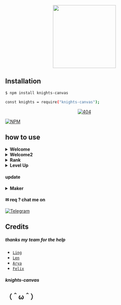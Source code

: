 <p align="center">
  <img width="200" height="200" src="https://i.ibb.co/6gSsmnz/20210830-111316.jpg">
</p>

## Installation

```bash
$ npm install knights-canvas

const knights = require("knights-canvas");
```


<p align="center">
    <a href="https://github.com/squad-404">
        <img
            src="https://readme-typing-svg.herokuapp.com?size=15&width=280&lines=thank+you+for+using+this+module"
            alt="404"
        />
    </a>
</p>

[![NPM](https://img.shields.io/badge/npm-362a63?style=for-the-badge&logo=npm&logoColor=cyan)](npmjs.com)


## how to use

<!-- Welcome -->
<details><summary><b>Welcome</b></summary><br>

```js
const knights = require("knights-canvas");
const fs = require('fs');

const image = await new knights.Welcome()
    .setUsername("UNDEFINED")
    .setGuildName("WIBU NOLEP")
    .setGuildIcon("https://i.ibb.co/G5mJZxs/rin.jpg")
    .setMemberCount("120")
    .setAvatar("https://i.ibb.co/1s8T3sY/48f7ce63c7aa.jpg")
    .setBackground("https://i.ibb.co/4YBNyvP/images-76.jpg")
    .toAttachment();
  
  data = image.toBuffer();
  await fs.writeFileSync(__path +'/tmp/swelkom.png', data)
 
```
#### result
<img src="https://i.ibb.co/rw00Lwp/welcome.png" height="130"></img>
</details>

<!-- Welcome -->
<details><summary><b>Welcome2</b></summary><br>

```js
const knights = require("knights-canvas");
const fs = require('fs');

var image = await new knights.Welcome2()
    .setAvatar("you url pic")
    .setUsername("your name") 
    .setBg("background") 
    .setGroupname("guild name/groupname") 
    .setMember("member count") 
    .toAttachment();
    
  data = image.toBuffer();
  await fs.writeFileSync(__path +'/tmp/sewelkom2.png', data)
  
```

<img src="https://i.ibb.co/2cyp24K/IMG-20210829-215318-150.jpg" height="130"></img>
</details>
<!-- Welcome -->
<details><summary><b>Rank</b></summary><br>

```js
const knights = require("knights-canvas");
const fs = require('fs');

const image = await new knights.Rank()
    .setAvatar("https://i.ibb.co/1s8T3sY/48f7ce63c7aa.jpg") 
    .setUsername("Lingz") 
    .setBg("https://i.ibb.co/4YBNyvP/images-76.jpg")
    .setNeedxp("1000") 
    .setCurrxp("100") 
    .setLevel("6") 
    .setRank("https://i.ibb.co/Wn9cvnv/FABLED.png") 
    .toAttachment();
  
  data = image.toBuffer();
  await fs.writeFileSync(__path +'/tmp/srank.png', data)
 
```
#### result
<img src="https://i.ibb.co/wWBzCNs/MYTHIC.png" height="130"></img>
</details>

<!-- Welcome -->
<details><summary><b>Level Up</b></summary><br>

```js
const knights = require("knights-canvas");
const fs = require('fs');

const image = await new knights.Up()
    .setAvatar("https://i.ibb.co/1s8T3sY/48f7ce63c7aa.jpg") 
    .toAttachment();
  
  data = image.toBuffer();
  await fs.writeFileSync(__path +'/tmp/slevelup.png', data)
 
```
#### result
<img src="https://i.ibb.co/g91Hz7W/levelup.png" height="100"></img>
</details>

#### update

<!-- Maker -->
<details><summary><b>Maker</b></summary><br>

#### Horny

```js
const knights = require("knights-canvas");
const fs = require('fs');
const image = await new knights.Horny()
    .setAvatar("https://i.ibb.co/1s8T3sY/48f7ce63c7aa.jpg")
    .toBuild();
  data = image.toBuffer();
  await fs.writeFileSync(__path +'/tmp/horny', data)
```
#### result
<img src="https://i.ibb.co/dQChtfB/Horny.png" height="240"></img>

#### Jojo

```js
const knights = require("knights-canvas");
const fs = require('fs');
const image = await new knights.Jo()
    .setImage("https://i.ibb.co/xG8L4mz/images.jpg")
    .toBuild();
  data = image.toBuffer();
  await fs.writeFileSync(__path +'/tmp/jojo.png', data)
```
#### result
<img src="https://raw.githubusercontent.com/Lingz-ui/data-myBot/main/1635996035651.png" height="170"></img>

#### Patrick

```js
const knights = require("knights-canvas");
const fs = require('fs');
const image = await new knights.Patrick()
    .setAvatar("https://i.ibb.co/xG8L4mz/images.jpg")
    .toAttachment();
  data = image.toBuffer();
  await fs.writeFileSync(__path +'/tmp/pat.png', data)
```
#### result
<img src="https://i.ibb.co/TkPQK3N/b5d0a14eb7195ec6f43d0.png" height="200"></img>

#### Bonk

```js
const knights = require("knights-canvas");
const fs = require('fs');
const image = await new knights.Bonk()
    .setAvatar1("https://i.ibb.co/G5mJZxs/rin.jpg")
    .setAvatar2("https://i.ibb.co/BZgRzh0/IMG-20210621-WA0000.jpg")
    .toBuild();
  data = image.toBuffer();
  await fs.writeFileSync(__path +'/tmp/bonk.png', data)
```
#### result
<img src="https://raw.githubusercontent.com/Lingz-ui/data-myBot/main/1635996061640.png" height="170"></img>

#### Spongebob Burn

```js
const knights = require("knights-canvas");
const fs = require('fs');
const image = await new knights.Burn()
    .setAvatar("https://encrypted-tbn0.gstatic.com/images?q=tbn:ANd9GcQwXmOgfrrGKdaGbnisffjJaUM2eU2izUBf3w&usqp=CAU")
    .toAttachment();
  data = image.toBuffer();
  await fs.writeFileSync(__path +'/tmp/burn.png', data)
```
#### result
<img src="https://i.ibb.co/1RmRL9d/IMG-20211104-105209-488.jpg" height="170"></img>




</details>


#### ✉ req ? chat me on 

[![Telegram](https://img.shields.io/badge/Telegram-362a63?style=for-the-badge&logo=telegram&logoColor=black)](https://t.me/dr_lingz)

## Credits
##### thanks my team for the help
* [`Ling`](https://github.com/squad-404)
* [`Len`](https://github.com/len-cmd)
* [`Arya`](https://github.com/Arya-202265)
* [`Felix`](https://github.com/Felix-502)
##### knights-canvas 
##  （＾ω＾）
